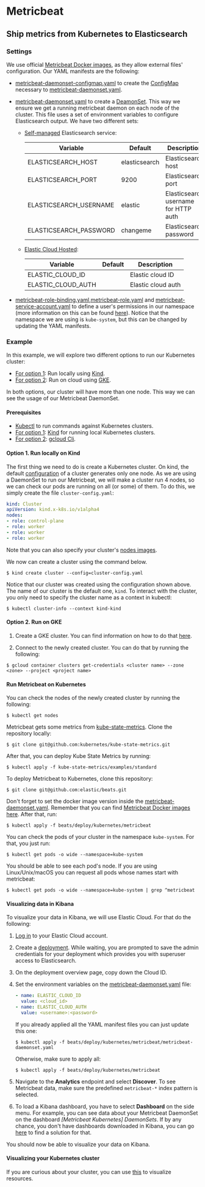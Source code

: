 # Metricbeat

## Ship metrics from Kubernetes to Elasticsearch

### Settings


We use official [Metricbeat Docker images](https://www.docker.elastic.co/r/beats/metricbeat), as they allow external files' configuration. Our YAML manifests are the following:

* [metricbeat-daemonset-configmap.yaml](metricbeat-daemonset-configmap.yaml) to create the [ConfigMap](https://kubernetes.io/docs/concepts/configuration/configmap/) necessary to [metricbeat-daemonset.yaml](metricbeat-daemonset.yaml).

* [metricbeat-daemonset.yaml](metricbeat-daemonset.yaml) to create a [DeamonSet](https://kubernetes.io/docs/concepts/workloads/controllers/daemonset/). This way we ensure we get a running metricbeat daemon on each node of the cluster.
This file uses a set of environment variables to configure Elasticsearch output. We have two different sets:
  * [Self-managed](https://www.elastic.co/guide/en/beats/metricbeat/current/elasticsearch-output.html) Elasticsearch service:

    | Variable               | Default       | Description                          |
    |------------------------|---------------|--------------------------------------|
    | ELASTICSEARCH_HOST     | elasticsearch | Elasticsearch host                   |
    | ELASTICSEARCH_PORT     | 9200          | Elasticsearch port                   |
    | ELASTICSEARCH_USERNAME | elastic       | Elasticsearch username for HTTP auth |
    | ELASTICSEARCH_PASSWORD | changeme      | Elasticsearch password               |

  * [Elastic Cloud Hosted](https://www.elastic.co/docs/reference/beats/metricbeat/configure-cloud-id):

      | Variable           | Default | Description        |
      |--------------------|---------|--------------------|
      | ELASTIC_CLOUD_ID   |         | Elastic cloud ID   |
      | ELASTIC_CLOUD_AUTH |         | Elastic cloud auth |

* [metricbeat-role-binding.yaml](metricbeat-role-binding.yaml),[metricbeat-role.yaml](metricbeat-role.yaml) and [metricbeat-service-account.yaml](metricbeat-service-account.yaml) to define a user's permissions in our namespace (more information on this can be found [here](https://kubernetes.io/docs/reference/access-authn-authz/rbac/)). Notice that the namespace we are using is `kube-system`, but this can be changed by updating the YAML manifests.



### Example

In this example, we will explore two different options to run our Kubernetes cluster:

- [For option 1](#Option-1.-Run-locally-on-Kind): Run locally using [Kind](https://kind.sigs.k8s.io/).
- [For option 2](#Option-2.-Run-on-GKE): Run on cloud using [GKE](https://cloud.google.com/kubernetes-engine).

In both options, our cluster will have more than one node.
This way we can see the usage of our Metricbeat DaemonSet.


#### Prerequisites

- [Kubectl](https://kubernetes.io/docs/tasks/tools/) to run commands against Kubernetes clusters.
- [For option 1](#Option-1.-Run-locally-on-Kind): [Kind](https://kind.sigs.k8s.io/docs/user/quick-start/) for running local Kubernetes clusters.
- [For option 2](#Option-2.-Run-on-GKE): [gcloud Cli](https://cloud.google.com/sdk/docs/install).

#### Option 1. Run locally on Kind

The first thing we need to do is create a Kubernetes cluster. On kind, the default [configuration](https://kind.sigs.k8s.io/docs/user/configuration/) of a cluster generates only one node. As we are using a DaemonSet to run our Metricbeat, we will make a cluster run 4 nodes, so we can check our pods are running on all (or some) of them. To do this, we simply create the file `cluster-config.yaml`:
```YAML
kind: Cluster
apiVersion: kind.x-k8s.io/v1alpha4
nodes:
- role: control-plane
- role: worker
- role: worker
- role: worker
```

Note that you can also specify your cluster's [nodes images](https://hub.docker.com/r/kindest/node/tags).

We now can create a cluster using the command below.

```
$ kind create cluster --config=cluster-config.yaml
```



Notice that our cluster was created using the configuration shown above. The name of our cluster is the default one, `kind`. To interact with the cluster, you only need to specify the cluster name as a context in kubectl:

```
$ kubectl cluster-info --context kind-kind
```


#### Option 2. Run on GKE

1. Create a GKE cluster. You can find information on how to do that [here](https://cloud.google.com/kubernetes-engine/docs/deploy-app-cluster).

2. Connect to the newly created cluster. You can do that by running the following:
```
$ gcloud container clusters get-credentials <cluster name> --zone <zone> --project <project name>
```


#### Run Metricbeat on Kubernetes

You can check the nodes of the newly created cluster by running the following:

```
$ kubectl get nodes
```

Metricbeat gets some metrics from [kube-state-metrics](https://github.com/kubernetes/kube-state-metrics).
Clone the repository locally:

```
$ git clone git@github.com:kubernetes/kube-state-metrics.git
```

After that, you can deploy Kube State Metrics by running:

```
$ kubectl apply -f kube-state-metrics/examples/standard
```

To deploy Metricbeat to Kubernetes, clone this repository:

```
$ git clone git@github.com:elastic/beats.git
```

Don't forget to set the docker image version inside the [metricbeat-daemonset.yaml](metricbeat-daemonset.yaml).
Remember that you can find [Metricbeat Docker images here](https://www.docker.elastic.co/r/beats/metricbeat).
After that, run:

```
$ kubectl apply -f beats/deploy/kubernetes/metricbeat
```

You can check the pods of your cluster in the namespace `kube-system`. For that, you just run:

```
$ kubectl get pods -o wide --namespace=kube-system
```

You should be able to see each pod's node.
If you are using Linux/Unix/macOS you can request all pods whose names start with metricbeat:

```
$ kubectl get pods -o wide --namespace=kube-system | grep ^metricbeat
```


#### Visualizing data in Kibana

To visualize your data in Kibana, we will use Elastic Cloud. For that do the following:



1. [Log in](https://cloud.elastic.co/home) to your Elastic Cloud account.

2. Create a [deployment](https://www.elastic.co/guide/en/cloud/current/ec-create-deployment.html).
   While waiting, you are prompted to save the admin credentials for your deployment which provides you with superuser access to Elasticsearch.

3. On the deployment overview page, copy down the Cloud ID.

4. Set the environment variables on the [metricbeat-daemonset.yaml](metricbeat-daemonset.yaml) file:

    ```YAML
    - name: ELASTIC_CLOUD_ID
      value: <cloud_id>
    - name: ELASTIC_CLOUD_AUTH
      value: <username>:<password>
    ```

    If you already applied all the YAML manifest files you can just update this one:

    ```
    $ kubectl apply -f beats/deploy/kubernetes/metricbeat/metricbeat-daemonset.yaml
    ```

    Otherwise, make sure to apply all:

    ```
    $ kubectl apply -f beats/deploy/kubernetes/metricbeat
    ```

5. Navigate to the **Analytics** endpoint and select **Discover**. To see Metricbeat data, make sure the predefined `metricbeat-*` index pattern is selected.

6. To load a Kibana dashboard, you have to select **Dashboard** on the side menu.
For example, you can see data about your Metricbeat DaemonSet on the dashboard *[Metricbeat Kubernetes] DaemonSets*.
If by any chance, you don't have dashboards downloaded in Kibana, you can go [here](https://www.elastic.co/guide/en/beats/metricbeat/current/load-kibana-dashboards.html) to find a solution for that.


You should now be able to visualize your data on Kibana.

#### Visualizing your Kubernetes cluster

If you are curious about your cluster, you can use [this](https://k8slens.dev/) to visualize resources.
